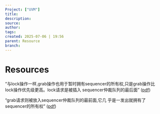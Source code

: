 ```yaml
---
Project: ["UVM"]
title: 
description: 
source: 
author: 
tags: 
created: 2025-07-06 | 19:56
parent: Resource
branch: 
---
```

# Resources
“与lock操作一样,grab操作也用于暂时拥有sequencer的所有权,只是grab操作比lock操作优先级更高。lock请求是被插入 sequencer仲裁队列的最后面” ([pdf](zotero://open-pdf/library/items/BH7DPRKX?page=403&annotation=SQVRK7NY))

“grab请求则被放入sequencer仲裁队列的最前面,它几 乎是一发出就拥有了sequencer的所有权” ([pdf](zotero://open-pdf/library/items/BH7DPRKX?page=403&annotation=6DH43NCT))